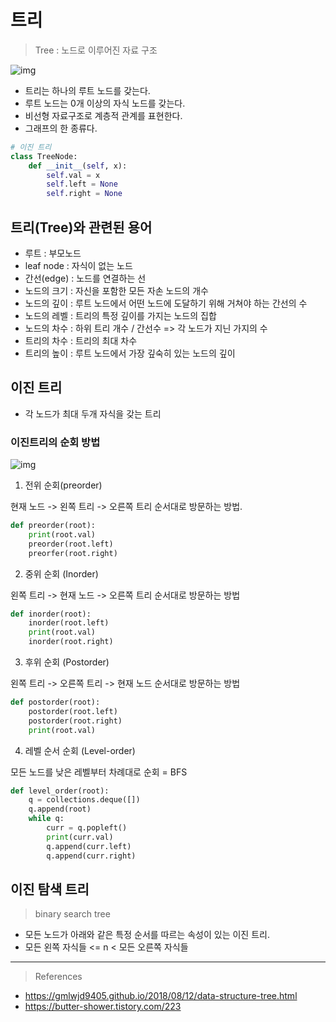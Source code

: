 
# 트리

> Tree : 노드로 이루어진 자료 구조

![img](https://gmlwjd9405.github.io/images/data-structure-tree/tree-terms.png)

- 트리는 하나의 루트 노드를 갖는다.
- 루트 노드는 0개 이상의 자식 노드를 갖는다.
- 비선형 자료구조로 계층적 관계를 표현한다.
- 그래프의 한 종류다. 

```python
# 이진 트리
class TreeNode:
    def __init__(self, x):
        self.val = x
        self.left = None
        self.right = None
```

## 트리(Tree)와 관련된 용어

- 루트 : 부모노드
- leaf node : 자식이 없는 노드
- 간선(edge) : 노드를 연결하는 선
- 노드의 크기 : 자신을 포함한 모든 자손 노드의 개수
- 노드의 깊이 : 루트 노드에서 어떤 노드에 도달하기 위해 거쳐야 하는 간선의 수
- 노드의 레벨 : 트리의 특정 깊이를 가지는 노드의 집합
- 노드의 차수 : 하위 트리 개수 / 간선수 => 각 노드가 지닌 가지의 수
- 트리의 차수 : 트리의 최대 차수
- 트리의 높이 : 루트 노드에서 가장 깊숙히 있는 노드의 깊이 

## 이진 트리

- 각 노드가 최대 두개 자식을 갖는 트리

### 이진트리의 순회 방법

![img](https://img1.daumcdn.net/thumb/R1280x0/?scode=mtistory2&fname=https%3A%2F%2Fblog.kakaocdn.net%2Fdn%2FbIDSTw%2Fbtq3hnrPpgQ%2FjGpx6PvM60CtpKO23NeI21%2Fimg.png)

1. 전위 순회(preorder)

현재 노드 -> 왼쪽 트리 -> 오른쪽 트리 순서대로 방문하는 방법.

```python
def preorder(root):
    print(root.val)
    preorder(root.left)
    preorfer(root.right)
```

2. 중위 순회 (Inorder)

왼쪽 트리 -> 현재 노드 -> 오른쪽 트리 순서대로 방문하는 방법

```python
def inorder(root):
    inorder(root.left)
    print(root.val)
    inorder(root.right)
```

3. 후위 순회 (Postorder)

왼쪽 트리 -> 오른쪽 트리 -> 현재 노드 순서대로 방문하는 방법

```python
def postorder(root):
    postorder(root.left)
    postorder(root.right)
    print(root.val)
```

4. 레벨 순서 순회 (Level-order)

모든 노드를 낮은 레벨부터 차례대로 순회 = BFS

```python
def level_order(root):
    q = collections.deque([])
    q.append(root)
    while q:
        curr = q.popleft()
        print(curr.val)
        q.append(curr.left)
        q.append(curr.right)
```


## 이진 탐색 트리

> binary search tree

- 모든 노드가 아래와 같은 특정 순서를 따르는 속성이 있는 이진 트리.
- 모든 왼쪽 자식들 <= n < 모든 오른쪽 자식들 


---

> References

- <https://gmlwjd9405.github.io/2018/08/12/data-structure-tree.html>
- <https://butter-shower.tistory.com/223>



